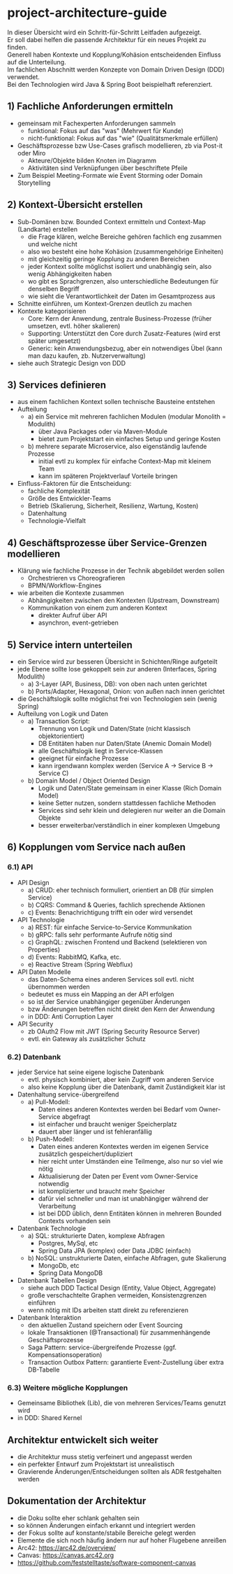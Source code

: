 # project-architecture-guide

In dieser Übersicht wird ein Schritt-für-Schritt Leitfaden aufgezeigt.  
Er soll dabei helfen die passende Architektur für ein neues Projekt zu finden.  
Generell haben Kontexte und Kopplung/Kohäsion entscheidenden Einfluss auf die Unterteilung.  
Im fachlichen Abschnitt werden Konzepte von Domain Driven Design (DDD) verwendet.  
Bei den Technologien wird Java & Spring Boot beispielhaft referenziert.  

## 1) Fachliche Anforderungen ermitteln
- gemeinsam mit Fachexperten Anforderungen sammeln
  - funktional: Fokus auf das "was" (Mehrwert für Kunde)
  - nicht-funktional: Fokus auf das "wie" (Qualitätsmerkmale erfüllen)
- Geschäftsprozesse bzw Use-Cases grafisch modellieren, zb via Post-it oder Miro
  - Akteure/Objekte bilden Knoten im Diagramm
  - Aktivitäten sind Verknüpfungen über beschriftete Pfeile
- Zum Beispiel Meeting-Formate wie Event Storming oder Domain Storytelling

## 2) Kontext-Übersicht erstellen
- Sub-Domänen bzw. Bounded Context ermitteln und Context-Map (Landkarte) erstellen
  - die Frage klären, welche Bereiche gehören fachlich eng zusammen und welche nicht
  - also wo besteht eine hohe Kohäsion (zusammengehörige Einheiten) 
  - mit gleichzeitig geringe Kopplung zu anderen Bereichen
  - jeder Kontext sollte möglichst isoliert und unabhängig sein, also wenig Abhängigkeiten haben
  - wo gibt es Sprachgrenzen, also unterschiedliche Bedeutungen für denselben Begriff
  - wie sieht die Verantwortlichkeit der Daten im Gesamtprozess aus
- Schnitte einführen, um Kontext-Grenzen deutlich zu machen
- Kontexte kategorisieren
  - Core: Kern der Anwendung, zentrale Business-Prozesse (früher umsetzen, evtl. höher skalieren)
  - Supporting: Unterstützt den Core durch Zusatz-Features (wird erst später umgesetzt)
  - Generic: kein Anwendungsbezug, aber ein notwendiges Übel (kann man dazu kaufen, zb. Nutzerverwaltung)
- siehe auch Strategic Design von DDD

## 3) Services definieren
- aus einem fachlichen Kontext sollen technische Bausteine entstehen
- Aufteilung
  - a) ein Service mit mehreren fachlichen Modulen (modular Monolith = Modulith)
    - über Java Packages oder via Maven-Module
    - bietet zum Projektstart ein einfaches Setup und geringe Kosten
  - b) mehrere separate Microservice, also eigenständig laufende Prozesse
    - initial evtl zu komplex für einfache Context-Map mit kleinem Team
    - kann im späteren Projektverlauf Vorteile bringen
- Einfluss-Faktoren für die Entscheidung:
  - fachliche Komplexität
  - Größe des Entwickler-Teams
  - Betrieb (Skalierung, Sicherheit, Resilienz, Wartung, Kosten)
  - Datenhaltung
  - Technologie-Vielfalt 

## 4) Geschäftsprozesse über Service-Grenzen modellieren
- Klärung wie fachliche Prozesse in der Technik abgebildet werden sollen
  - Orchestrieren vs Choreografieren
  - BPMN/Workflow-Engines
- wie arbeiten die Kontexte zusammen
  - Abhängigkeiten zwischen den Kontexten (Upstream, Downstream)
  - Kommunikation von einem zum anderen Kontext
    - direkter Aufruf über API
    - asynchron, event-getrieben

## 5) Service intern unterteilen
- ein Service wird zur besseren Übersicht in Schichten/Ringe aufgeteilt
- jede Ebene sollte lose gekoppelt sein zur anderen (Interfaces, Spring Modulith)
  - a) 3-Layer (API, Business, DB): von oben nach unten gerichtet
  - b) Ports/Adapter, Hexagonal, Onion: von außen nach innen gerichtet
- die Geschäftslogik sollte möglichst frei von Technologien sein (wenig Spring)
- Aufteilung von Logik und Daten
  - a) Transaction Script: 
    - Trennung von Logik und Daten/State (nicht klassisch objektorientiert)
    - DB Entitäten haben nur Daten/State (Anemic Domain Model)
    - alle Geschäftslogik liegt in Service-Klassen
    - geeignet für einfache Prozesse
    - kann irgendwann komplex werden (Service A -> Service B -> Service C)
  - b) Domain Model / Object Oriented Design
    - Logik und Daten/State gemeinsam in einer Klasse (Rich Domain Model)
    - keine Setter nutzen, sondern stattdessen fachliche Methoden
    - Services sind sehr klein und delegieren nur weiter an die Domain Objekte
    - besser erweiterbar/verständlich in einer komplexen Umgebung

## 6) Kopplungen vom Service nach außen

### 6.1) API
- API Design 
  - a) CRUD: eher technisch formuliert, orientiert an DB (für simplen Service)
  - b) CQRS: Command & Queries, fachlich sprechende Aktionen
  - c) Events: Benachrichtigung trifft ein oder wird versendet
- API Technologie
  - a) REST: für einfache Service-to-Service Kommunikation
  - b) gRPC: falls sehr performante Aufrufe nötig sind
  - c) GraphQL: zwischen Frontend und Backend (selektieren von Properties)
  - d) Events: RabbitMQ, Kafka, etc.
  - e) Reactive Stream (Spring Webflux)
- API Daten Modelle
  - das Daten-Schema eines anderen Services soll evtl. nicht übernommen werden
  - bedeutet es muss ein Mapping an der API erfolgen
  - so ist der Service unabhängiger gegenüber Änderungen
  - bzw Änderungen betreffen nicht direkt den Kern der Anwendung
  - in DDD: Anti Corruption Layer
- API Security 
  - zb OAuth2 Flow mit JWT (Spring Security Resource Server)
  - evtl. ein Gateway als zusätzlicher Schutz

### 6.2) Datenbank
- jeder Service hat seine eigene logische Datenbank 
  - evtl. physisch kombiniert, aber kein Zugriff vom anderen Service
  - also keine Kopplung über die Datenbank, damit Zuständigkeit klar ist
- Datenhaltung service-übergreifend
  - a) Pull-Modell: 
    - Daten eines anderen Kontextes werden bei Bedarf vom Owner-Service abgefragt
    - ist einfacher und braucht weniger Speicherplatz
    - dauert aber länger und ist fehleranfällig
  - b) Push-Modell: 
    - Daten eines anderen Kontextes werden im eigenen Service zusätzlich gespeichert/dupliziert 
    - hier reicht unter Umständen eine Teilmenge, also nur so viel wie nötig
    - Aktualisierung der Daten per Event vom Owner-Service notwendig
    - ist komplizierter und braucht mehr Speicher 
    - dafür viel schneller und man ist unabhängiger während der Verarbeitung
    - ist bei DDD üblich, denn Entitäten können in mehreren Bounded Contexts vorhanden sein
- Datenbank Technologie  
  - a) SQL: strukturierte Daten, komplexe Abfragen
    - Postgres, MySql, etc
    - Spring Data JPA (komplex) oder Data JDBC (einfach)
  - b) NoSQL: unstrukturierte Daten, einfache Abfragen, gute Skalierung
    - MongoDb, etc
    - Spring Data MongoDB
- Datenbank Tabellen Design
  - siehe auch DDD Tactical Design (Entity, Value Object, Aggregate)
  - große verschachtelte Graphen vermeiden, Konsistenzgrenzen einführen
  - wenn nötig mit IDs arbeiten statt direkt zu referenzieren
- Datenbank Interaktion
  - den aktuellen Zustand speichern oder Event Sourcing
  - lokale Transaktionen (@Transactional) für zusammenhängende Geschäftsprozesse
  - Saga Pattern: service-übergreifende Prozesse (ggf. Kompensationsoperation)
  - Transaction Outbox Pattern: garantierte Event-Zustellung über extra DB-Tabelle

### 6.3) Weitere mögliche Kopplungen
- Gemeinsame Bibliothek (Lib), die von mehreren Services/Teams genutzt wird
- in DDD: Shared Kernel

## Architektur entwickelt sich weiter
- die Architektur muss stetig verfeinert und angepasst werden
- ein perfekter Entwurf zum Projektstart ist unrealistisch
- Gravierende Änderungen/Entscheidungen sollten als ADR festgehalten werden

## Dokumentation der Architektur
- die Doku sollte eher schlank gehalten sein 
- so können Änderungen einfach erkannt und integriert werden
- der Fokus sollte auf konstante/stabile Bereiche gelegt werden
- Elemente die sich noch häufig ändern nur auf hoher Flugebene anreißen
- Arc42: https://arc42.de/overview/
- Canvas: https://canvas.arc42.org
- https://github.com/feststelltaste/software-component-canvas